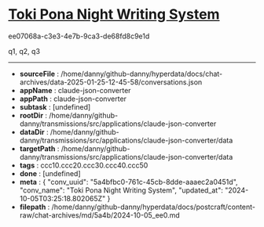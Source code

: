 # [Toki Pona Night Writing System](https://claude.ai/chat/5a4bfbc0-761c-45cb-8dde-aaaec2a0451d)

ee07068a-c3e3-4e7b-9ca3-de68fd8c9e1d

q1, q2, q3

---

* **sourceFile** : /home/danny/github-danny/hyperdata/docs/chat-archives/data-2025-01-25-12-45-58/conversations.json
* **appName** : claude-json-converter
* **appPath** : claude-json-converter
* **subtask** : [undefined]
* **rootDir** : /home/danny/github-danny/transmissions/src/applications/claude-json-converter
* **dataDir** : /home/danny/github-danny/transmissions/src/applications/claude-json-converter/data
* **targetPath** : /home/danny/github-danny/transmissions/src/applications/claude-json-converter/data
* **tags** : ccc10.ccc20.ccc30.ccc40.ccc50
* **done** : [undefined]
* **meta** : {
  "conv_uuid": "5a4bfbc0-761c-45cb-8dde-aaaec2a0451d",
  "conv_name": "Toki Pona Night Writing System",
  "updated_at": "2024-10-05T03:25:18.802065Z"
}
* **filepath** : /home/danny/github-danny/hyperdata/docs/postcraft/content-raw/chat-archives/md/5a4b/2024-10-05_ee0.md